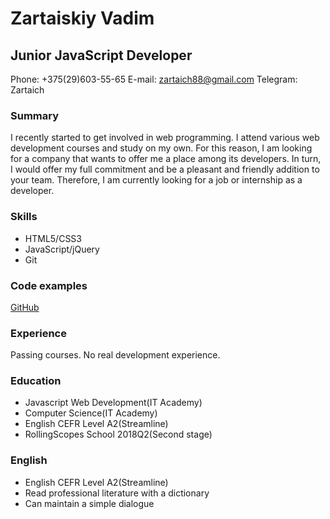 # Zartaiskiy Vadim
## Junior JavaScript Developer

Phone: +375(29)603-55-65
E-mail: zartaich88@gmail.com
Telegram: Zartaich

### Summary
I recently started to get involved in web programming. I attend various web development courses and study on my own. For this reason, I am looking for a company that wants to offer me a place among its developers. In turn, I would offer my full commitment and be a pleasant and friendly addition to your team. Therefore, I am currently looking for a job or internship as a developer.

### Skills
  - HTML5/CSS3
  - JavaScript/jQuery
  - Git
 
### Code examples
[GitHub](https://github.com/Zartaich)
 

### Experience
Passing courses. No real development experience.

### Education
 - Javascript Web Development(IT Academy)
 - Computer Science(IT Academy)
 - English CEFR Level A2(Streamline)
 - RollingScopes School 2018Q2(Second stage)

### English
 - English CEFR Level A2(Streamline)
 - Read professional literature with a dictionary
 - Can maintain a simple dialogue

